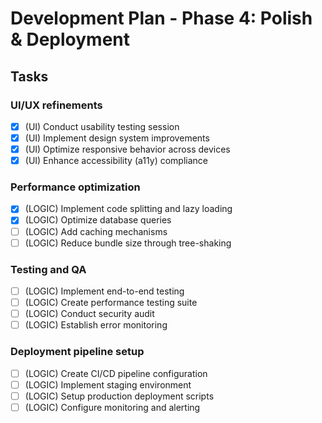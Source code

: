 # Development Plan - Phase 4: Polish & Deployment

## Tasks

### UI/UX refinements
- [x] (UI) Conduct usability testing session
- [x] (UI) Implement design system improvements
- [x] (UI) Optimize responsive behavior across devices
- [x] (UI) Enhance accessibility (a11y) compliance

### Performance optimization
- [x] (LOGIC) Implement code splitting and lazy loading
- [x] (LOGIC) Optimize database queries
- [ ] (LOGIC) Add caching mechanisms
- [ ] (LOGIC) Reduce bundle size through tree-shaking

### Testing and QA
- [ ] (LOGIC) Implement end-to-end testing
- [ ] (LOGIC) Create performance testing suite
- [ ] (LOGIC) Conduct security audit
- [ ] (LOGIC) Establish error monitoring

### Deployment pipeline setup
- [ ] (LOGIC) Create CI/CD pipeline configuration
- [ ] (LOGIC) Implement staging environment
- [ ] (LOGIC) Setup production deployment scripts
- [ ] (LOGIC) Configure monitoring and alerting
